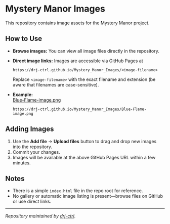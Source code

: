 # Mystery Manor Images

This repository contains image assets for the Mystery Manor project.

## How to Use

- **Browse images:** You can view all image files directly in the repository.
- **Direct image links:** Images are accessible via GitHub Pages at  
  ```
  https://drj-ctrl.github.io/Mystery_Manor_Images/<image-filename>
  ```
  Replace `<image-filename>` with the exact filename and extension (be aware that filenames are case-sensitive).

- **Example:**  
  [Blue-Flame-image.png](https://drj-ctrl.github.io/Mystery_Manor_Images/Blue-Flame-image.png)  
  ```
  https://drj-ctrl.github.io/Mystery_Manor_Images/Blue-Flame-image.png
  ```

## Adding Images

1. Use the **Add file** → **Upload files** button to drag and drop new images into the repository.
2. Commit your changes.
3. Images will be available at the above GitHub Pages URL within a few minutes.

## Notes

- There is a simple `index.html` file in the repo root for reference.
- No gallery or automatic image listing is present—browse files on GitHub or use direct links.

---
*Repository maintained by [drj-ctrl](https://github.com/drj-ctrl).*
